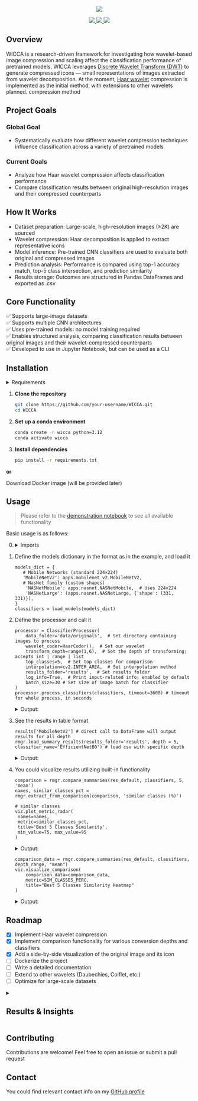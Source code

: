 <!-- Project name: caps "WICCA" and "Wavelet-based Image Compression & Classification Analysis" underneath both in 41b883 color-->
<p align="center" title="Project name" alt="WICCA: Wavelet-based Image Compression and Classification Analysis">
   <img src="https://res.cloudinary.com/dxteec1w4/image/upload/v1756250680/wicca_ohxi8t.png" >
</p>

<!-- Project specific badges -->
<p align="center">
  <a href="https://python.org" title="Supported python versions" alt="Supported python versions">
    <img src="https://img.shields.io/badge/Python-3.12+-blue.svg">
  </a>
  <a href="LICENSE" title="License" alt="License">
    <img src="https://img.shields.io/badge/License-GNU%20GPL-yellow">
  </a>
  <a href="https://github.com/psf/black" title="Code style" alt="Code style: black">
    <img src="https://img.shields.io/badge/Code%20Style-black-000000.svg">
  </a>
</p>

## Overview
WICCA is a research-driven framework for investigating how wavelet-based image compression and scaling affect the classification performance of pretrained models. WICCA leverages [Discrete Wavelet Transform (DWT)](https://en.wikipedia.org/wiki/Discrete_wavelet_transform) to generate compressed icons — small representations of images extracted from wavelet decomposition. At the moment, [Haar wavelet](https://en.wikipedia.org/wiki/Haar_wavelet) compression is implemented as the initial method, with extensions to other wavelets planned. compression method

## Project Goals
### Global Goal
- Systematically evaluate how different wavelet compression techniques influence classification across a variety of pretrained models

### Current Goals
- Analyze how Haar wavelet compression affects classification performance
- Compare classification results between original high-resolution images and their compressed counterparts

## How It Works
- Dataset preparation: Large-scale, high-resolution images (≥2K) are sourced
- Wavelet compression: Haar decomposition is applied to extract representative icons
- Model inference: Pre-trained CNN classifiers are used to evaluate both original and compressed images
- Prediction analysis: Performance is compared using top-1 accuracy match, top-5 class intersection, and prediction similarity
- Results storage: Outcomes are structured in Pandas DataFrames and exported as .csv

## Core Functionality
✅ Supports large-image datasets  
✅ Supports multiple CNN architectures  
✅ Uses pre-trained models: no model training required  
✅ Enables structured analysis, comparing classification results between original images and their wavelet-compressed counterparts  
✅ Developed to use in Jupyter Notebook, but can be used as a CLI

## Installation

<details>
   <summary>Requirements</summary>

   - Python 3.12+
   - Conda

</details>

1. **Clone the repository**
   ```bash
   git clone https://github.com/your-username/WICCA.git
   cd WICCA
   ```

2. **Set up a conda environment**
   ```bash
   conda create -n wicca python=3.12
   conda activate wicca
   ```

3. **Install dependencies**
   ```bash
   pip install -r requirements.txt
   ```

**or**   

Download Docker image (will be provided later)

## Usage
> Please refer to the [demonstration notebook](https://github.com/Todmount/wicca/blob/main/demo.ipynb) to see all available functionality  

Basic usage is as follows:   

0. <details>
      <summary>Imports</summary>
   
   ```python3
   import os

   import cv2
   import pandas as pd
   import matplotlib.pyplot as plt
   import tensorflow.keras.applications as apps
   from pathlib import Path
   
   import wicca.visualization as viz
   import wicca.result_manager as rmgr
   from wicca.data_loader import load_image, load_models
   from wicca.wavelet_coder import HaarCoder
   from wicca.classifying_tools import ClassifierProcessor
   from wicca.config.constants import SIM_CLASSES_PERC, SIM_BEST_CLASS, RESULTS_FOLDER
   ```
   </details>
   

2. Define the models dictionary in the format as in the example, and load it
   
   ```python3
   models_dict = {
      # Mobile Networks (standard 224×224)
      'MobileNetV2': apps.mobilenet_v2.MobileNetV2,
      # NasNet family (custom shapes)
       'NASNetMobile': apps.nasnet.NASNetMobile,  # Uses 224×224
       'NASNetLarge': (apps.nasnet.NASNetLarge, {'shape': (331, 331)}),
   }
   classifiers = load_models(models_dict)
   ```
3. Define the processor and call it
   
   ```python3
   processor = ClassifierProcessor(
       data_folder='data/originals',  # Set directory containing images to process
       wavelet_coder=HaarCoder(),  # Set our wavelet
       transform_depth=range(1,6),  # Set the depth of transforming; accepts int | range | list
       top_classes=5,  # Set top classes for comparison
       interpolation=cv2.INTER_AREA,  # Set interpolation method
       results_folder='results',  # Set results folder
       log_info=True,  # Print input-related info; enabled by default
       batch_size=30 # Set size of image batch for classifier
   )
   processor.process_classifiers(classifiers, timeout=3600) # timeout for whole process, in seconds
   ```
   <details>
      <summary>Output: </summary>
      
      ```bash
         **Image Processing Configuration**
         Note: For image statistics, a sample of 50 random images was taken.
         You may change the sample size [MAX_INFO_SAMPLE_SIZE] in the config.constants module.
         
         Data folder: data\originals
         Number of images: 130
         Mean image dimensions: 8284x6393 px
         Mean image resolution: 52.7 MP (52685873 pixels)
         Transform depth: (2, 3, 4, 5, 6)
         Interpolation: cv2.INTER_AREA
         Top classes: 5
         Results folder: C:\MyProjects\WICCA\results
      
         Processing depth 2:   100%|▮▮▮▮▮▮▮▮▮▮|[15:00]   
         Processing depth 3:   100%|▮▮▮▮▮▮▮▮▮▮|[17:00]   
         Processing depth 4:   100%|▮▮▮▮▮▮▮▮▮▮|[20:00]   
         Processing depth 5:   100%|▮▮▮▮▮▮▮▮▮▮|[23:00]   
         Processing depth 6:   100%|▮▮▮▮▮▮▮▮▮▮|[25:00]
      
         Total processing time: 1 hour 30 minutes
      ```
      >Runtime depends heavily on dataset size, transform depth, and available hardware.
   
   </details>
   
5. See the results in table format
   ```python3
   results['MobileNetV2'] # direct call to DataFrame will output results for all depth
   rmgr.load_summary_results(results_folder='results', depth = 5, classifier_name='EfficientNetB0') # load csv with specific depth
   ```
   <details>
      <summary>Output: </summary>

   ||stat|similar classes (count)|similar classes (%)|similar best class|
   |-|-|-|-|-|
   |0|mean|4.24|84.92|83.84|
   |2|min|1.00|20.00|0.00|
   |3|max|5.00|100.00|100.00|

   > The output summarizes mean, min, and max similarity metrics across images

   </details>
   
6. You could visualize results utilizing built-in functionality

   ```python3
   comparison = rmgr.compare_summaries(res_default, classifiers, 5, 'mean')
   names, similar_classes_pct = rmgr.extract_from_comparison(comparison, 'similar classes (%)')
   
   # similar classes
   viz.plot_metric_radar(
    names=names, 
    metric=similar_classes_pct,
    title='Best 5 Classes Similarity',
    min_value=75, max_value=95
   )
   ```
   
   <details>
      <summary> Output:</summary>
      <img src="https://cdn.imgpile.com/f/VJXdkqn_xl.png" alt="output_example.png">
   </details>

   ```python3
   comparison_data = rmgr.compare_summaries(res_default, classifiers, depth_range, "mean")
   viz.visualize_comparison(
       comparison_data=comparison_data,
       metric=SIM_CLASSES_PERC,
       title="Best 5 Classes Similarity Heatmap"
   )
   ```
   <details>
      <summary>Output:</summary>
      <img src="https://cdn.imgpile.com/f/QrO6Bhc_xl.png" alt="output_heatmap.png">
   </details>
   

## Roadmap
- [x] Implement Haar wavelet compression
- [x] Implement comparison functionality for various conversion depths and classifiers
- [x] Add a side-by-side visualization of the original image and its icon
- [ ] Dockerize the project
- [ ] Write a detailed documentation
- [ ] Extend to other wavelets (Daubechies, Coiflet, etc.)
- [ ] Optimize for large-scale datasets

<!-- Results -->
<details>
   <summary><h2>Results & Insights</h2></summary>
   
   - Haar wavelet compression yields icons that preserve structural features, enabling effective classification
   - While image size is significantly reduced, essential visual information remains intact  
   - Compression reduces computational cost but may slightly impact accuracy, depending on the classifier  
   - Classification accuracy shows model-dependent sensitivity to compression; architectures such as ResNet and NASNet maintain robustness  
   
</details>

## Contributing
Contributions are welcome! Feel free to open an issue or submit a pull request

## Contact
You could find relevant contact info on my [GitHub profile](https://github.com/Todmount) 
